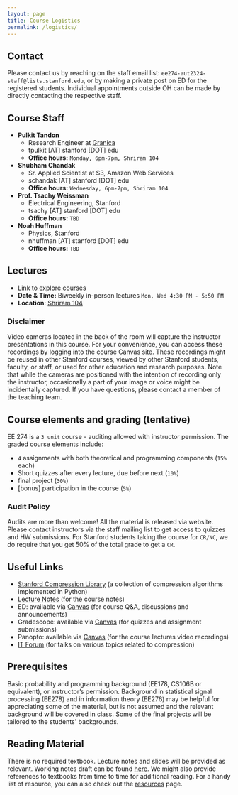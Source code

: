 ```yaml
---
layout: page
title: Course Logistics
permalink: /logistics/
---
```

## Contact
Please contact us by reaching on the staff email list: `ee274-aut2324-staff@lists.stanford.edu`, or by
making a private post on ED for the registered students. Individual appointments outside OH can be made by directly contacting
the respective staff.

## Course Staff
- **Pulkit Tandon**
  - Research Engineer at [Granica](https://granica.ai)
  - tpulkit [AT] stanford [DOT] edu
  - **Office hours:** `Monday, 6pm-7pm, Shriram 104`
- **Shubham Chandak** 
    - Sr. Applied Scientist at S3, Amazon Web Services
    - schandak [AT] stanford [DOT] edu
    - **Office hours:** `Wednesday, 6pm-7pm, Shriram 104`
- **Prof. Tsachy Weissman** 
    - Electrical Engineering, Stanford
    - tsachy [AT] stanford [DOT] edu
    - **Office hours:** `TBD`
- **Noah Huffman**
  - Physics, Stanford
  - nhuffman [AT] stanford [DOT] edu
  - **Office hours:** `TBD`


## Lectures
- [Link to explore courses](https://explorecourses.stanford.edu/search?view=catalog&filter-coursestatus-Active=on&page=0&catalog=&academicYear=&q=EE274&collapse=)
- **Date & Time:** Biweekly in-person lectures `Mon, Wed 4:30 PM - 5:50 PM`
- **Location**: [Shriram 104](https://campus-map.stanford.edu/?srch=Shriram+104)

### Disclaimer
Video cameras located in the back of the room will capture the instructor
presentations in this course. For your convenience, you can access these
recordings by logging into the course Canvas site. These recordings might be
reused in other Stanford courses, viewed by other Stanford students, faculty, or
staff, or used for other education and research purposes. Note that while the
cameras are positioned with the intention of recording only the instructor,
occasionally a part of your image or voice might be incidentally captured. If you
have questions, please contact a member of the teaching team.


## Course elements and grading (tentative)
EE 274 is a `3 unit` course - auditing allowed with instructor permission. The graded course elements include:

- `4` assignments with both theoretical and programming components (`15%` each)
- Short quizzes after every lecture, due before next (`10%`)
- final project (`30%`)
- [bonus] participation in the course (`5%`)

### Audit Policy
Audits are more than welcome! All the material is released via website.
Please contact instructors via the staff mailing list to get access to quizzes and HW submissions.
For Stanford students taking the course for `CR/NC`, we do require that you get 50% of the total grade to get a `CR`.

## Useful Links
- [Stanford Compression Library](https://github.com/kedartatwawadi/stanford_compression_library) (a collection of compression algorithms implemented in Python)
- [Lecture Notes](https://stanforddatacompressionclass.github.io/notes/contents.html) (for the course notes)
- ED: available via [Canvas](https://canvas.stanford.edu) (for course Q&A, discussions and announcements)
- Gradescope: available via [Canvas](https://canvas.stanford.edu) (for quizzes and assignment submissions)
- Panopto: available via [Canvas](https://canvas.stanford.edu) (for the course lectures video recordings)
- [IT Forum](https://web.stanford.edu/group/it-forum/talks/) (for talks on various topics related to compression)

## Prerequisites
Basic probability and programming background (EE178, CS106B or equivalent), or instructor’s permission. Background in statistical signal processing (EE278) and in information theory (EE276) may be helpful for appreciating some of the material, but is not assumed and the relevant background will be covered in class. Some of the final projects will be tailored to the students' backgrounds. 

## Reading Material
There is no required textbook. Lecture notes and slides will be provided as relevant. Working notes draft can be found
[here](https://stanforddatacompressionclass.github.io/notes/contents.html). We might also provide references to textbooks from time to time for additional reading. For a handy list of resource, you can also check out the [resources](https://stanforddatacompressionclass.github.io/notes/resources.html) page.

[//]: # (---)

[//]: # ()
[//]: # (## Course Outline &#40;tentative&#41;)

[//]: # (**Lossless Compression Basics**)

[//]: # (- Introduction to data compression, prefix-free codes)

[//]: # (- Construction of generic prefix-free codes, Kraft Inequality)

[//]: # (- Information theory basics, fundamental limits on compression)

[//]: # (- Huffman coding, practical prefix-free codes)

[//]: # (- Arithmetic coding, adaptive arithmetic coding)

[//]: # (- Asymmetric Numeral Systems, rANS/tANS compressors)

[//]: # ()
[//]: # (**Universal lossless compression**)

[//]: # (- Asymptotic Equipartition theory)

[//]: # (- Non-iid data compression, Entropy rate, context-based Arithmetic coder)

[//]: # (- Universal lossless compression, Lempel-Ziv &#40;LZ&#41; 77/78 schemes)

[//]: # (- Case Study: `GZIP`, how to implement LZ-based schemes in practice)

[//]: # ()
[//]: # (**Lossy Compression fundamentals**)

[//]: # (- Introduction to Lossy compression, scalar-quantization)

[//]: # (- Rate-Distortion theory, intuition + practical limitations)

[//]: # (- Transform coding, Case Study: Speech compression)

[//]: # ()
[//]: # (**Image/Video Compression**)

[//]: # (- Case Study: Image compression `JPEG, BPG`)

[//]: # (- Machine Learning based image compression)

[//]: # (- Video compression, `H264, H265` video standards)

[//]: # (- Perceptual Quality metrics for image/video compression)

[//]: # ()
[//]: # (**Special Topics**)

[//]: # ()
[//]: # (Based on interest and time. Some of these topics will be covered through invited IT Forum talks and also available as)

[//]: # (an option for the final projects.)

[//]: # (- Succinct data structures, compression of data structures in the RAM)

[//]: # (- Burrows-Wheeler transform)

[//]: # (- Lossy compression and de-noising)

[//]: # (- Distributed compression, practical applications)

[//]: # (- Compression of neural network models)

[//]: # ()






